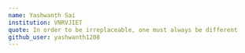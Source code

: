 ```yaml
---
name: Yashwanth Sai
institution: VNRVJIET 
quote: In order to be irreplaceable, one must always be different
github_user: yashwanth1208
---
```

